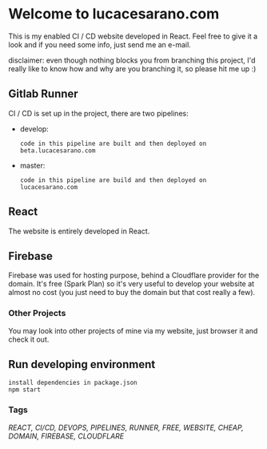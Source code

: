 # Welcome to lucacesarano.com

This is my enabled CI / CD website developed in React. Feel free to give it a look and if you need some info, just send
me an e-mail.

disclaimer: even though nothing blocks you from branching this project, I'd really like to know how and why are you
branching it, so please hit me up :)

## Gitlab Runner

CI / CD is set up in the project, there are two pipelines:

- develop:

      code in this pipeline are built and then deployed on beta.lucacesarano.com
- master:

      code in this pipeline are build and then deployed on lucacesarano.com

## React

The website is entirely developed in React.

## Firebase

Firebase was used for hosting purpose, behind a Cloudflare provider for the domain. It's free (Spark Plan) so it's very
useful to develop your website at almost no cost (you just need to buy the domain but that cost really a few).

### Other Projects

You may look into other projects of mine via my website, just browser it and check it out.

## Run developing environment

    install dependencies in package.json
    npm start

### Tags

*REACT, CI/CD, DEVOPS, PIPELINES, RUNNER, FREE, WEBSITE, CHEAP, DOMAIN, FIREBASE, CLOUDFLARE*
